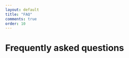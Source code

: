 ```yaml
---
layout: default
title: "FAQ"
comments: true
order: 10
---
```


<div class="jumbotron">
	<div class="container">
	<h1>Frequently asked questions <i class="fa fa-question-circle"></i></h1>
	</div>
</div>


